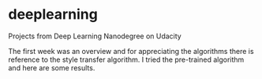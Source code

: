 # deeplearning
Projects from Deep Learning Nanodegree on Udacity

The first week was an overview and for appreciating the algorithms there is reference to the style transfer algorithm. I tried the pre-trained algorithm and here are some results.

